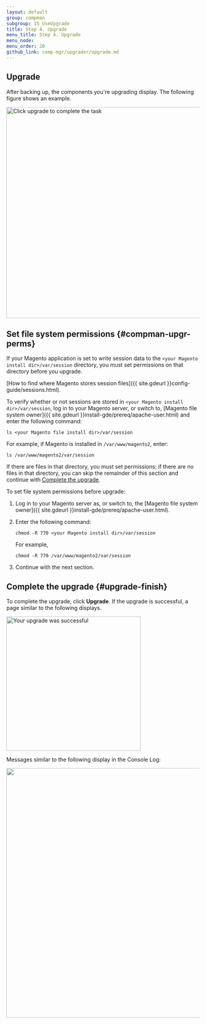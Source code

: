 ```yaml
---
layout: default 
group: compman
subgroup: 15_UseUpgrade
title: Step 4. Upgrade
menu_title: Step 4. Upgrade
menu_node: 
menu_order: 20
github_link: comp-mgr/upgrader/upgrade.md
---
```


## Upgrade
After backing up, the components you're upgrading display. The following figure shows an example.

<img src="{{ site.baseurl }}common/images/upgr_upgrade.png" width="550px" alt="Click upgrade to complete the task">

## Set file system permissions {#compman-upgr-perms}
If your Magento application is set to write session data to the `<your Magento install dir>/var/session` directory, you must set permissions on that directory before you upgrade.

[How to find where Magento stores session files]({{ site.gdeurl }}config-guide/sessions.html).

To verify whether or not sessions are stored in `<your Magento install dir>/var/session`, log in to your Magento server, or switch to, [Magento file system owner]({{ site.gdeurl }}install-gde/prereq/apache-user.html) and enter the following command:

	ls <your Magento file install dir>/var/session

For example, if Magento is installed in `/var/www/magento2`, enter:

	ls /var/www/magento2/var/session

If there are files in that directory, you must set permissions; if there are no files in that directory, you can skip the remainder of this section and continue with [Complete the upgrade](#upgrade-finish).

To set file system permissions before upgrade:

1.	Log in to your Magento server as, or switch to, the [Magento file system owner]({{ site.gdeurl }}install-gde/prereq/apache-user.html).
2.	Enter the following command:

		chmod -R 770 <your Magento install dir>/var/session

	For example,

		chmod -R 770 /var/www/magento2/var/session
3.	Continue with the next section.

## Complete the upgrade {#upgrade-finish}

To complete the upgrade, click **Upgrade**. If the upgrade is successful, a page similar to the following displays.

<img src="{{ site.baseurl }}common/images/upgr_success.png" width="350px" alt="Your upgrade was successful">

Messages similar to the following display in the Console Log:

<img src="{{ site.baseurl }}common/images/upgrade-success-consolelog.png" width="650px">


